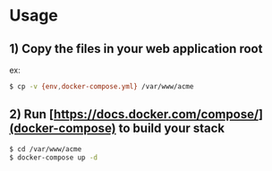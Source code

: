 Usage
=====

## 1) Copy the files in your web application root

ex:

```bash
$ cp -v {env,docker-compose.yml} /var/www/acme
```

## 2) Run [https://docs.docker.com/compose/](docker-compose) to build your stack

```bash
$ cd /var/www/acme
$ docker-compose up -d
```
